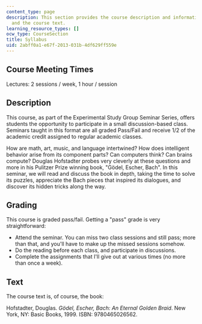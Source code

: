 ```yaml
---
content_type: page
description: This section provides the course description and information on grading
  and the course text.
learning_resource_types: []
ocw_type: CourseSection
title: Syllabus
uid: 2abff0a1-e67f-2013-031b-4df629ff559e
---
```


Course Meeting Times
--------------------

Lectures: 2 sessions / week, 1 hour / session

Description
-----------

This course, as part of the Experimental Study Group Seminar Series, offers students the opportunity to participate in a small discussion-based class. Seminars taught in this format are all graded Pass/Fail and receive 1/2 of the academic credit assigned to regular academic classes.

How are math, art, music, and language intertwined? How does intelligent behavior arise from its component parts? Can computers think? Can brains compute? Douglas Hofstadter probes very cleverly at these questions and more in his Pulitzer Prize winning book, "Gödel, Escher, Bach". In this seminar, we will read and discuss the book in depth, taking the time to solve its puzzles, appreciate the Bach pieces that inspired its dialogues, and discover its hidden tricks along the way.

Grading
-------

This course is graded pass/fail. Getting a "pass" grade is very straightforward:

*   Attend the seminar. You can miss two class sessions and still pass; more than that, and you'll have to make up the missed sessions somehow.
*   Do the reading before each class, and participate in discussions.
*   Complete the assignments that I'll give out at various times (no more than once a week).

Text
----

The course text is, of course, the book:

Hofstadter, Douglas. _Gödel, Escher, Bach: An Eternal Golden Braid_. New York, NY: Basic Books, 1999. ISBN: 9780465026562.